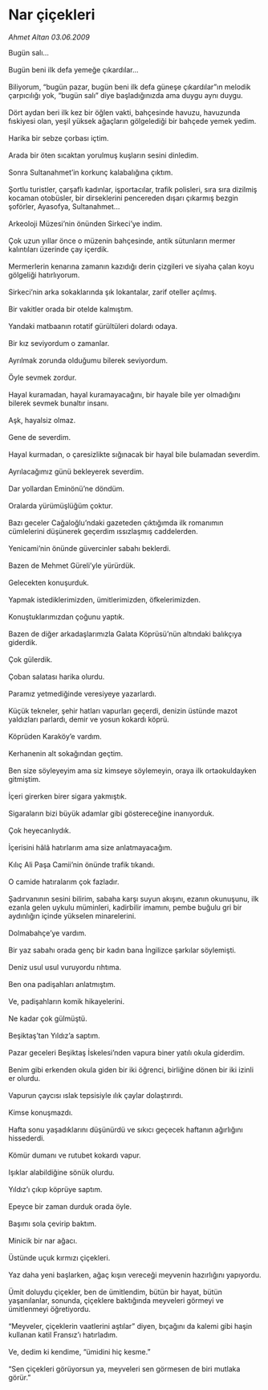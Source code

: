 # Nar çiçekleri

*Ahmet Altan 03.06.2009*

<div class="taraf_structure_2col_1zq">
<div class="margen_n">



 <p>Bugün salı... <br/><br/>Bugün beni ilk defa yemeğe çıkardılar... <br/><br/>Biliyorum, “bugün pazar, bugün beni ilk defa güneşe çıkardılar”ın melodik çarpıcılığı yok, “bugün salı” diye başladığınızda ama duygu aynı duygu. <br/><br/>Dört aydan beri ilk kez bir öğlen vakti, bahçesinde havuzu, havuzunda fıskiyesi olan, yeşil yüksek ağaçların gölgelediği bir bahçede yemek yedim. <br/><br/>Harika bir sebze çorbası içtim. <br/><br/>Arada bir öten sıcaktan yorulmuş kuşların sesini dinledim. <br/><br/>Sonra Sultanahmet’in korkunç kalabalığına çıktım. <br/><br/>Şortlu turistler, çarşaflı kadınlar, işportacılar, trafik polisleri, sıra sıra dizilmiş kocaman otobüsler, bir dirseklerini pencereden dışarı çıkarmış bezgin şoförler, Ayasofya, Sultanahmet... <br/><br/>Arkeoloji Müzesi’nin önünden Sirkeci’ye indim. <br/><br/>Çok uzun yıllar önce o müzenin bahçesinde, antik sütunların mermer kalıntıları üzerinde çay içerdik. <br/><br/>Mermerlerin kenarına zamanın kazıdığı derin çizgileri ve siyaha çalan koyu gölgeliği hatırlıyorum. <br/><br/>Sirkeci’nin arka sokaklarında şık lokantalar, zarif oteller açılmış. <br/><br/>Bir vakitler orada bir otelde kalmıştım. <br/><br/>Yandaki matbaanın rotatif gürültüleri dolardı odaya. <br/><br/>Bir kız seviyordum o zamanlar. <br/><br/>Ayrılmak zorunda olduğumu bilerek seviyordum. <br/><br/>Öyle sevmek zordur. <br/><br/>Hayal kuramadan, hayal kuramayacağını, bir hayale bile yer olmadığını bilerek sevmek bunaltır insanı. <br/><br/>Aşk, hayalsiz olmaz. <br/><br/>Gene de severdim. <br/><br/>Hayal kurmadan, o çaresizlikte sığınacak bir hayal bile bulamadan severdim. <br/><br/>Ayrılacağımız günü bekleyerek severdim. <br/><br/>Dar yollardan Eminönü’ne döndüm. <br/><br/>Oralarda yürümüşlüğüm çoktur. <br/><br/>Bazı geceler Cağaloğlu’ndaki gazeteden çıktığımda ilk romanımın cümlelerini düşünerek geçerdim ıssızlaşmış caddelerden. <br/><br/>Yenicami’nin önünde güvercinler sabahı beklerdi. <br/><br/>Bazen de Mehmet Güreli’yle yürürdük. <br/><br/>Gelecekten konuşurduk. <br/><br/>Yapmak istediklerimizden, ümitlerimizden, öfkelerimizden. <br/><br/>Konuştuklarımızdan çoğunu yaptık. <br/><br/>Bazen de diğer arkadaşlarımızla Galata Köprüsü’nün altındaki balıkçıya giderdik. <br/><br/>Çok gülerdik. <br/><br/>Çoban salatası harika olurdu. <br/><br/>Paramız yetmediğinde veresiyeye yazarlardı. <br/><br/>Küçük tekneler, şehir hatları vapurları geçerdi, denizin üstünde mazot yaldızları parlardı, demir ve yosun kokardı köprü. <br/><br/>Köprüden Karaköy’e vardım. <br/><br/>Kerhanenin alt sokağından geçtim. <br/><br/>Ben size söyleyeyim ama siz kimseye söylemeyin, oraya ilk ortaokuldayken gitmiştim. <br/><br/>İçeri girerken birer sigara yakmıştık. <br/><br/>Sigaraların bizi büyük adamlar gibi göstereceğine inanıyorduk. <br/><br/>Çok heyecanlıydık. <br/><br/>İçerisini hâlâ hatırlarım ama size anlatmayacağım. <br/><br/>Kılıç Ali Paşa Camii’nin önünde trafik tıkandı. <br/><br/>O camide hatıralarım çok fazladır. <br/><br/>Şadırvanının sesini bilirim, sabaha karşı suyun akışını, ezanın okunuşunu, ilk ezanla gelen uykulu müminleri, kadirbilir imamını, pembe buğulu gri bir aydınlığın içinde yükselen minarelerini. <br/><br/>Dolmabahçe’ye vardım. <br/><br/>Bir yaz sabahı orada genç bir kadın bana İngilizce şarkılar söylemişti. <br/><br/>Deniz usul usul vuruyordu rıhtıma. <br/><br/>Ben ona padişahları anlatmıştım. <br/><br/>Ve, padişahların komik hikayelerini. <br/><br/>Ne kadar çok gülmüştü. <br/><br/>Beşiktaş’tan Yıldız’a saptım. <br/><br/>Pazar geceleri Beşiktaş İskelesi’nden vapura biner yatılı okula giderdim. <br/><br/>Benim gibi erkenden okula giden bir iki öğrenci, birliğine dönen bir iki izinli er olurdu. <br/><br/>Vapurun çaycısı ıslak tepsisiyle ılık çaylar dolaştırırdı. <br/><br/>Kimse konuşmazdı. <br/><br/>Hafta sonu yaşadıklarını düşünürdü ve sıkıcı geçecek haftanın ağırlığını hissederdi. <br/><br/>Kömür dumanı ve rutubet kokardı vapur. <br/><br/>Işıklar alabildiğine sönük olurdu. <br/><br/>Yıldız’ı çıkıp köprüye saptım. <br/><br/>Epeyce bir zaman durduk orada öyle. <br/><br/>Başımı sola çevirip baktım. <br/><br/>Minicik bir nar ağacı. <br/><br/>Üstünde uçuk kırmızı çiçekleri. <br/><br/>Yaz daha yeni başlarken, ağaç kışın vereceği meyvenin hazırlığını yapıyordu. <br/><br/>Ümit doluydu çiçekler, ben de ümitlendim, bütün bir hayat, bütün yaşanılanlar, sonunda, çiçeklere baktığında meyveleri görmeyi ve ümitlenmeyi öğretiyordu. <br/><br/>“Meyveler, çiçeklerin vaatlerini aştılar” diyen, bıçağını da kalemi gibi haşin kullanan katil Fransız’ı hatırladım. <br/><br/>Ve, dedim ki kendime, “ümidini hiç kesme.” <br/><br/>“Sen çiçekleri görüyorsun ya, meyveleri sen görmesen de biri mutlaka görür.”</p>
<br/>
<br/>
<br/>



<br/>


<div id="taraf_not">
</div>

</div>


</div>
